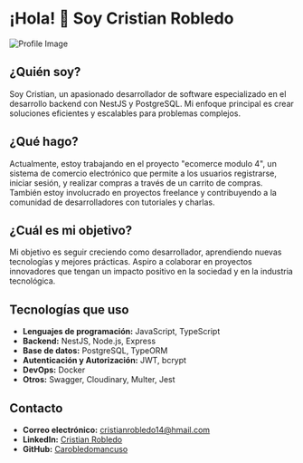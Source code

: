 # ¡Hola! 👋 Soy Cristian Robledo
![Profile Image](https://res.cloudinary.com/dmnwg6aye/image/upload/v1721578850/vu7ijnip9n1wcllhmnev.jpg)
## ¿Quién soy?
Soy Cristian, un apasionado desarrollador de software especializado en el desarrollo backend con NestJS y PostgreSQL. Mi enfoque principal es crear soluciones eficientes y escalables para problemas complejos.

## ¿Qué hago?
Actualmente, estoy trabajando en el proyecto "ecomerce modulo 4", un sistema de comercio electrónico que permite a los usuarios registrarse, iniciar sesión, y realizar compras a través de un carrito de compras. También estoy involucrado en proyectos freelance y contribuyendo a la comunidad de desarrolladores con tutoriales y charlas.

## ¿Cuál es mi objetivo?
Mi objetivo es seguir creciendo como desarrollador, aprendiendo nuevas tecnologías y mejores prácticas. Aspiro a colaborar en proyectos innovadores que tengan un impacto positivo en la sociedad y en la industria tecnológica.

## Tecnologías que uso
- **Lenguajes de programación:** JavaScript, TypeScript
- **Backend:** NestJS, Node.js, Express
- **Base de datos:** PostgreSQL, TypeORM
- **Autenticación y Autorización:** JWT, bcrypt
- **DevOps:** Docker
- **Otros:** Swagger, Cloudinary, Multer, Jest

## Contacto
- **Correo electrónico:** cristianrobledo14@hmail.com
- **LinkedIn:** [Cristian Robledo](https://www.linkedin.com/in/cristian-robledo14)
- **GitHub:** [Carobledomancuso](https://github.com/Carobledomancuso)
